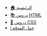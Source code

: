 - [🏠 الرئيسية](README.md)
- [📚 دروس HTML](docs/html.md)
- [🎨 دروس CSS](docs/css.md)
- [ℹ️ حول الموقع](docs/about.md)
